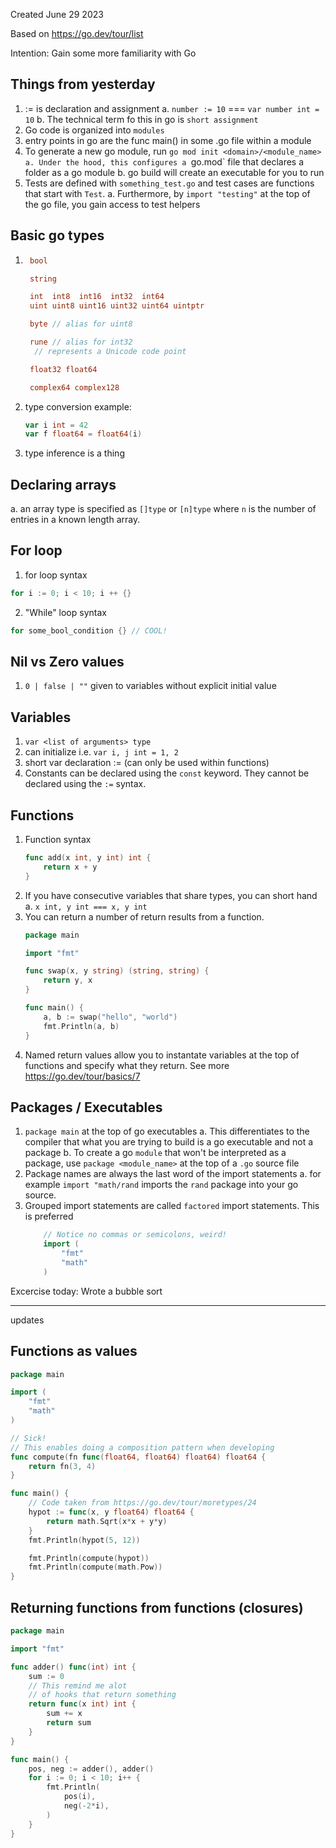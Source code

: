 Created June 29 2023

Based on https://go.dev/tour/list

Intention: Gain some more familiarity with Go



## Things from yesterday
1. := is declaration and assignment
    a. `number := 10` === `var number int = 10`
    b. The technical term fo this in go is `short assignment`
2. Go code is organized into `modules`
3. entry points in go are the func main() in some .go file within a module
4. To generate a new go module, run `go mod init <domain>/<module_name> 
    a. Under the hood, this configures a `go.mod` file that declares a folder as a go module 
    b. go build will create an executable for you to run
5. Tests are defined with `something_test.go` and test cases are functions that start with `Test`.
    a. Furthermore, by `import "testing"` at the top of the go file, you gain access to test helpers

## Basic go types
1. ```go
    bool

    string

    int  int8  int16  int32  int64
    uint uint8 uint16 uint32 uint64 uintptr

    byte // alias for uint8

    rune // alias for int32
     // represents a Unicode code point

    float32 float64

    complex64 complex128
    ```
2.  type conversion example: 
    ```go
    var i int = 42
    var f float64 = float64(i)
    ```
3. type inference is a thing

## Declaring arrays
a. an array type is specified as `[]type` or `[n]type` where `n` is the number of entries
in a known length array.

## For loop 
1. for loop syntax
```go
for i := 0; i < 10; i ++ {}
```
2. "While" loop syntax
```go
for some_bool_condition {} // COOL!
```

## Nil vs Zero values
1. `0 | false | ""` given to variables without explicit initial value

## Variables
1. `var <list of arguments> type`
2. can initialize i.e. `var i, j int = 1, 2`
3. short var declaration := (can only be used within functions)
4. Constants can be declared using the `const` keyword. They cannot be
declared using the `:=` syntax.

## Functions
1. Function syntax
    ```go
    func add(x int, y int) int {
	    return x + y
    }
    ```
2. If you have consecutive variables that share types, you can short hand
    a. `x int, y int === x, y int`
3. You can return a number of return results from a function. 
    ```go
    package main

    import "fmt"

    func swap(x, y string) (string, string) {
	    return y, x
    }

    func main() {
	    a, b := swap("hello", "world")
	    fmt.Println(a, b)
    }
    ```
4. Named return values allow you to instantate variables at the top of functions and specify
what they return. See more https://go.dev/tour/basics/7

## Packages / Executables
1. `package main` at the top of go executables
    a. This differentiates to the compiler that what you are trying to build is a go executable
    and not a package
    b. To create a go `module` that won't be interpreted as a package, use `package <module_name>`
    at the top of a `.go` source file
2. Package names are always the last word of the import statements
    a. for example `import "math/rand` imports the `rand` package into your go source.
3. Grouped import statements are called `factored` import statements. This is preferred
    ```go
        // Notice no commas or semicolons, weird!
        import (
	        "fmt"
	        "math"
        )
    ```


Excercise today: Wrote a bubble sort



--- 
updates

## Functions as values
```go
package main

import (
	"fmt"
	"math"
)

// Sick!
// This enables doing a composition pattern when developing
func compute(fn func(float64, float64) float64) float64 {
	return fn(3, 4)
}

func main() {
    // Code taken from https://go.dev/tour/moretypes/24
	hypot := func(x, y float64) float64 {
		return math.Sqrt(x*x + y*y)
	}
	fmt.Println(hypot(5, 12))

	fmt.Println(compute(hypot))
	fmt.Println(compute(math.Pow))
}

```

## Returning functions from functions (closures)
```go
package main

import "fmt"

func adder() func(int) int {
	sum := 0
    // This remind me alot
    // of hooks that return something
	return func(x int) int {
		sum += x
		return sum
	}
}

func main() {
	pos, neg := adder(), adder()
	for i := 0; i < 10; i++ {
		fmt.Println(
			pos(i),
			neg(-2*i),
		)
	}
}
```
